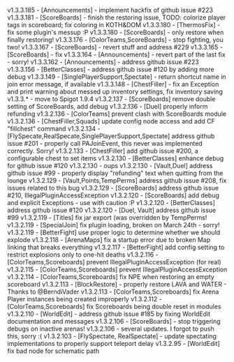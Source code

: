 v1.3.3.185 - [Announcements] - implement hackfix of github issue #223
v1.3.3.181 - [ScoreBoards] - finish the restoring issue, TODO: colorize player tags in scoreboard; fix coloring in KOTH&DOM
v1.3.3.180 - [ThermosFix] - fix some plugin's messup :P
v1.3.3.180 - [ScoreBoards] - only restore when finally restoring!
v1.3.3.176 - [ColorTeams,ScoreBoards] - stop fighting, you two!
v1.3.3.167 - [ScoreBoards] - revert stuff and address #229
v1.3.3.165 - [ScoreBoards] - fix
v1.3.3.164 - [Announcements] - revert part of the last fix - sorry!
v1.3.3.162 - [Announcements] - address github issue #223
v1.3.3.156 - [BetterClasses] - address github issue #120 by adding more debug
v1.3.3.149 - [SinglePlayerSupport,Spectate] - return shortcut name in join error message, if available
v1.3.3.148 - [ChestFiller] - fix an Exception and print warning about messed up inventory settings, fix inventory saving
v1.3.3.* - move to Spigot 1.9.4
v1.3.2.137 - [ScoreBoards] remove double setting of ScoreBoards, add debug
v1.3.2.136 - [Duel] properly inform refunding
v1.3.2.136 - [ColorTeams] prevent clash with ScoreBoards module
v1.3.2.136 - [ChestFiller,Squads] update config node access and add CF "fillchest" command
v1.3.2.134 - [FlySpecate,RealSpecate,SinglePlayerSupport,Spectate] address github issue #201 - properly call PAJoinEvent, this never was implemented correctly. Sorry!
v1.3.2.133 - [ChestFiller] add github issue #200, a configurable chest to set items
v1.3.2.130 - [BetterClasses] enhance debug for github issue #120
v1.3.2.130 - oups
v1.3.2.130 - [Vault,Duel] address github issue #99 - properly display "refunding" text when quitting from the lounge
v1.3.2.129 - [Vault,Points,TempPerms] address github issue #208, fix issues related to this bug
v1.3.2.129 - [ScoreBoards] address github issue #210, IllegalPluginAccessException
v1.3.2.120 - [ScoreBoards] add debug and explicit Exceptions - use with caution :P
v1.3.2.120 - [BetterClasses] address github issue #120
v1.3.2.120 - [Duel, Vault] address github issue #99
v1.3.2.119 - [Titles] fix jar export (was overridden by TempPerms!
v1.3.2.119 - [SpecialJoin] fix plugin loading, broken on March 24th - sorry!
v1.3.2.119 - [BetterFight] use proper logic to determine whether we should explode
v1.3.2.118 - [ArenaMaps] fix a startup error due to broken Map linking that breaks everything
v1.3.2.117 - [BetterFight] add config setting to restrict explosions only to one-hit deaths
v1.3.2.116 - [ColorTeams,Scoreboards] prevent IllegalPluginAccessException (for real)
v1.3.2.115 - [ColorTeams,Scoreboards] prevent IllegalPluginAccessException
v1.3.2.114 - [ColorTeams,Scoreboards] fix NPE when restoring an empty scoreboard
v1.3.2.113 - [BlockRestore] - properly restore LAVA and WATER - Thanks to @BerndiVader
v1.3.2.113 - [ColorTeams,Scoreboards] fix Arena Player instances being created improperly
v1.3.2.112 - [ColorTeams,Scoreboards] fix Scoreboards being double reset in modules
v1.3.2.110 - [WorldEdit] - address github issue #185 by fixing WorldEdit documentation and messages
v1.3.2.106 - [ScoreBoards] - stop triggering debugs on inactive arenas!
v1.3.2.106 - several updates. I forgot to push this, sorry :(
v1.3.2.103 - [FlySpectate, RealSpectate] - update spectating implementations to properly support teleport delay
v1.3.2.95 - [WorldEdit] fix bad node for schematic path